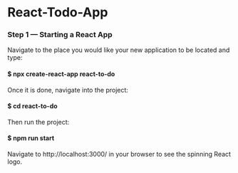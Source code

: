 # React-Todo-App
<h3>Step 1 — Starting a React App</h3>
Navigate to the place you would like your new application to be located and type:

<h4>$ npx create-react-app react-to-do</h4>

Once it is done, navigate into the project:

<h4>$ cd react-to-do</h4>

Then run the project:

<h4>$ npm run start</h4>

Navigate to http://localhost:3000/ in your browser to see the spinning React logo.
